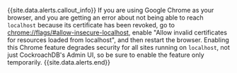 {{site.data.alerts.callout_info}}
If you are using Google Chrome as your browser, and you are getting an error about not being able to reach `localhost` because its certificate has been revoked, go to <a href="chrome://flags/#allow-insecure-localhost" data-proofer-ignore>chrome://flags/#allow-insecure-localhost</a>, enable "Allow invalid certificates for resources loaded from localhost", and then restart the browser. Enabling this Chrome feature degrades security for all sites running on `localhost`, not just CockroachDB's Admin UI, so be sure to enable the feature only temporarily.
{{site.data.alerts.end}}
